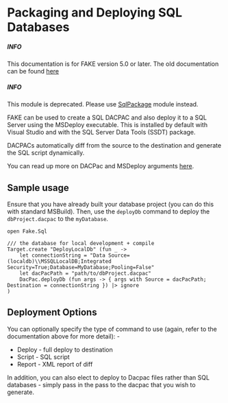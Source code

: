 # Packaging and Deploying SQL Databases

<div class="alert alert-info">
    <h5>INFO</h5>
    <p>This documentation is for FAKE version 5.0 or later. The old documentation can be found <a href="legacy-dacpac.html">here</a></p>
</div>

<div class="alert alert-info">
    <h5>INFO</h5>
    <p>This module is deprecated. Please use <a href="sql-sqlpackage.html">SqlPackage</a> module instead.</p>
</div>

FAKE can be used to create a SQL DACPAC and also deploy it to a SQL Server using the MSDeploy executable. This is installed by default with Visual Studio and with the SQL Server Data Tools (SSDT) package.

DACPACs automatically diff from the source to the destination and generate the SQL script dynamically.

You can read up more on DACPac and MSDeploy arguments [here](https://msdn.microsoft.com/en-us/library/hh550081%28v=vs.103%29.aspx).

## Sample usage

Ensure that you have already built your database project (you can do this with standard MSBuild). Then, use the ``deployDb`` command to deploy the ``dbProject.dacpac`` to the ``myDatabase``.

    open Fake.Sql

    /// the database for local development + compile
    Target.create "DeployLocalDb" (fun _ ->
        let connectionString = "Data Source=(localdb)\\MSSQLLocalDB;Integrated Security=True;Database=MyDatabase;Pooling=False"
        let dacPacPath = "path/to/dbProject.dacpac"
        DacPac.deployDb (fun args -> { args with Source = dacPacPath; Destination = connectionString }) |> ignore
    )

## Deployment Options

You can optionally specify the type of command to use (again, refer to the documentation above for more detail): -

* Deploy - full deploy to destination
* Script - SQL script
* Report - XML report of diff

In addition, you can also elect to deploy to Dacpac files rather than SQL databases - simply pass in the pass to the dacpac that you wish to generate.
